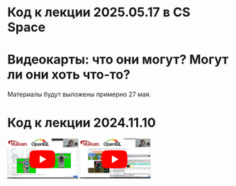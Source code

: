# Код к лекции 2025.05.17 в CS Space
# Видеокарты: что они могут? Могут ли они хоть что-то?

Материалы будут выложены примерно 27 мая.

# Код к лекции 2024.11.10

<a href="https://github.com/GPGPUCourse/GPGPUVulkan/tree/lecture241110"><img src="https://raw.githubusercontent.com/GPGPUCourse/GPGPUVulkan/master/.github/images/lecture241110.jpg" alt="Lecture about Vulkan API" width="64%"/></a>
